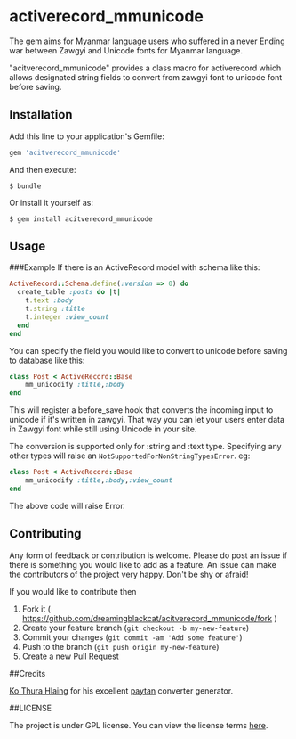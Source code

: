 # activerecord_mmunicode

The gem aims for Myanmar language users who suffered in a never Ending war between Zawgyi and Unicode fonts for Myanmar language.

"acitverecord_mmunicode" provides a class macro for activerecord which allows designated string fields to convert from zawgyi font to unicode font before saving.

## Installation

Add this line to your application's Gemfile:

```ruby
gem 'acitverecord_mmunicode'
```

And then execute:

    $ bundle

Or install it yourself as:

    $ gem install acitverecord_mmunicode

## Usage

###Example
If there is an ActiveRecord model with schema like this:
```ruby
ActiveRecord::Schema.define(:version => 0) do
  create_table :posts do |t|
    t.text :body
    t.string :title
    t.integer :view_count
  end
end
```
You can specify the field you would like to convert to unicode before saving to database like this: 
```ruby
class Post < ActiveRecord::Base
	mm_unicodify :title,:body
end
```
This will register a before_save hook that converts the incoming input to unicode if it's written in zawgyi. That way you can let your users enter data in Zawgyi font while still using Unicode in your site.

The conversion is supported only for :string and :text type. Specifying any other types will raise an `NotSupportedForNonStringTypesError`.
eg:
```ruby
class Post < ActiveRecord::Base
	mm_unicodify :title,:body,:view_count
end
```
The above code will raise Error.

## Contributing
Any form of feedback or contribution is welcome. Please do post an issue if there is something you would like to add as a feature.
An issue can make the contributors of the project very happy. Don't be shy or afraid!

If you would like to contribute then 
1. Fork it ( https://github.com/dreamingblackcat/acitverecord_mmunicode/fork )
2. Create your feature branch (`git checkout -b my-new-feature`)
3. Commit your changes (`git commit -am 'Add some feature'`)
4. Push to the branch (`git push origin my-new-feature`)
5. Create a new Pull Request

##Credits

[Ko Thura Hlaing](https://github.com/trhura) for his excellent [paytan](://github.com/trhura/paytan) converter generator.

##LICENSE

The project is under GPL license. You can view the license terms [here](LICENSE.txt).